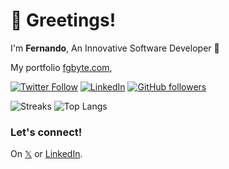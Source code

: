 <h1 align="">👋 Greetings!</h1>  

I'm **Fernando**, An Innovative Software Developer 🤑

My portfolio [fgbyte.com](https://fgbyte.com), 

[![Twitter Follow](https://img.shields.io/twitter/follow/fgbyte?style=social)](https://twitter.com/fgbyte) [![LinkedIn](https://img.shields.io/static/v1.svg?label=LinkedIn&message=fgbyte&logo=linkedin&style=flat&color=blue)](https://www.linkedin.com/in/fgbyte/) [![GitHub followers](https://img.shields.io/github/followers/fgbyte.svg?label=Follow%20@fgbyte&style=social)](https://github.com/fgbyte/)


![Streaks](https://github-readme-stats.vercel.app/api?username=fgbyte&count_private=true&show_icons=true&theme=dark&rank_icon=github&border_radius=10)
![Top Langs](https://github-readme-stats.vercel.app/api/top-langs/?username=fgbyte&hide=HTML,lua,javascript&theme=dark&langs_count=6&layout=compact&border_radius=10&size_weight=0.5&count_weight=0.5&exclude_repo=github-readme-stats)

### Let's connect!
On [𝕏](https://twitter.com/fgbyte) or [LinkedIn](https://www.linkedin.com/in/fgbyte).

